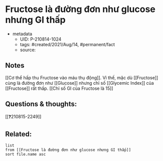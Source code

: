 # Fructose là đường đơn như glucose nhưng GI thấp

- metadata
	- UID: P-210814-1024
	- tags: #created/2021/Aug/14, #permanent/fact 
	- source: 

## Notes
[[Cơ thể hấp thu Fructose vào máu thụ động]]. Vì thế, mặc dù [[Fructose]] cùng là đường đơn như [[Glucose]] nhưng chỉ số [[Glycemic Index]] của [[Fructose]] rất thấp. [[Chỉ số GI của Fructose là 15]]

## Questions & thoughts:
[[❓210815-2249]]

## Related:
```dataview
list
from [[Fructose là đường đơn như glucose nhưng GI thấp]]
sort file.name asc
```
